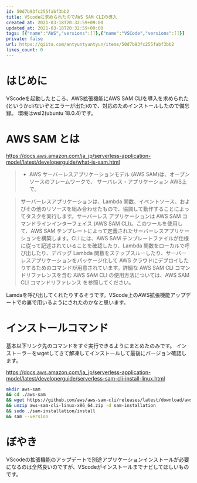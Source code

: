 ```yaml
---
id: 50d7b93fc255fabf3bb2
title: VScodeに求められたのでAWS SAM CLIの導入
created_at: 2021-03-18T20:32:59+09:00
updated_at: 2021-03-18T20:32:59+09:00
tags: [{"name":"AWS","versions":[]},{"name":"VSCode","versions":[]}]
private: false
url: https://qiita.com/antyuntyuntyun/items/50d7b93fc255fabf3bb2
likes_count: 0
---
```


# はじめに

VScodeを起動したところ、AWS拡張機能にAWS SAM CLIを導入を求められた(というかcliないぞとエラーが出た)ので、対応のためインストールしたので備忘録。
環境はwsl2(ubuntu 18.0.4)です。

# AWS SAM とは

https://docs.aws.amazon.com/ja_jp/serverless-application-model/latest/developerguide/what-is-sam.html


>- AWS サーバーレスアプリケーションモデル (AWS SAM)は、オープンソースのフレームワークで、 サーバレス・アプリケーション AWS上で。

>サーバーレスアプリケーションは、Lambda 関数、イベントソース、およびその他のリソースを組み合わせたもので、協調して動作することによってタスクを実行します。サーバーレス アプリケーションは
>AWS SAM コマンドラインインターフェイス (AWS SAM CLI)。このツールを使用して、AWS SAM テンプレートによって定義されたサーバーレスアプリケーションを構築します。CLI には、AWS SAM テンプレートファイルが仕様に従って記述されていることを確認したり、Lambda 関数をローカルで呼び出したり、デバッグ Lambda 関数をステップスルーしたり、サーバーレスアプリケーションをパッケージ化して AWS クラウドにデプロイしたりするためのコマンドが用意されています。詳細な AWS SAM CLI コマンドリファレンスを含む AWS SAM CLI の使用方法については、AWS SAM CLI コマンドリファレンス を参照してください。

Lamdaを呼び出してくれたりするそうです。VScode上のAWS拡張機能アップデートでの裏で用いるようにされたのかなと思います。

# インストールコマンド

基本以下リンク先のコマンドをすぐ実行できるようにまとめたのみです。
インストーラーをwgetしてきて解凍してインストールして最後にバージョン確認します。

https://docs.aws.amazon.com/ja_jp/serverless-application-model/latest/developerguide/serverless-sam-cli-install-linux.html

```bash
mkdir aws-sam
&& cd ./aws-sam
&& wget https://github.com/aws/aws-sam-cli/releases/latest/download/aws-sam-cli-linux-x86_64.zip
&& unzip aws-sam-cli-linux-x86_64.zip -d sam-installation  
&& sudo ./sam-installation/install
&& sam --version
```

# ぼやき
VScodeの拡張機能のアップデートで別途アプリケーションインストールが必要になるのは全然良いのですが、VScodeがインストールまでナビしてほしいものです。
